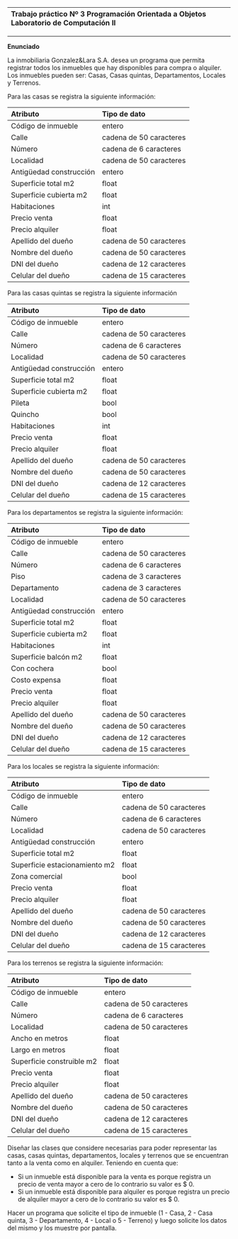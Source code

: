 

| Trabajo práctico Nº 3 Programación Orientada a Objetos Laboratorio de Computación II |  |
| :---- | :---: |

---

**Enunciado**

La inmobiliaria Gonzalez\&Lara S.A. desea un programa que permita registrar todos los inmuebles que hay disponibles para compra o alquiler.  
Los inmuebles pueden ser: Casas, Casas quintas, Departamentos, Locales y Terrenos.

Para las casas se registra la siguiente información:

| Atributo | Tipo de dato |
| :---- | :---- |
| Código de inmueble | entero |
| Calle | cadena de 50 caracteres |
| Número | cadena de 6 caracteres |
| Localidad | cadena de 50 caracteres |
| Antigüedad construcción | entero |
| Superficie total m2 | float |
| Superficie cubierta m2 | float |
| Habitaciones | int |
| Precio venta | float |
| Precio alquiler | float |
| Apellido del dueño | cadena de 50 caracteres |
| Nombre del dueño | cadena de 50 caracteres |
| DNI del dueño | cadena de 12 caracteres |
| Celular del dueño | cadena de 15 caracteres |

Para las casas quintas se registra la siguiente información

| Atributo | Tipo de dato |
| :---- | :---- |
| Código de inmueble | entero |
| Calle | cadena de 50 caracteres |
| Número | cadena de 6 caracteres |
| Localidad | cadena de 50 caracteres |
| Antigüedad construcción | entero |
| Superficie total m2 | float |
| Superficie cubierta m2 | float |
| Pileta | bool |
| Quincho | bool |
| Habitaciones | int |
| Precio venta | float |
| Precio alquiler | float |
| Apellido del dueño | cadena de 50 caracteres |
| Nombre del dueño | cadena de 50 caracteres |
| DNI del dueño | cadena de 12 caracteres |
| Celular del dueño | cadena de 15 caracteres |

Para los departamentos se registra la siguiente información:

| Atributo | Tipo de dato |
| :---- | :---- |
| Código de inmueble | entero |
| Calle | cadena de 50 caracteres |
| Número | cadena de 6 caracteres |
| Piso | cadena de 3 caracteres |
| Departamento | cadena de 3 caracteres |
| Localidad | cadena de 50 caracteres |
| Antigüedad construcción | entero |
| Superficie total m2 | float |
| Superficie cubierta m2 | float |
| Habitaciones | int |
| Superficie balcón m2 | float |
| Con cochera | bool |
| Costo expensa | float |
| Precio venta | float |
| Precio alquiler | float |
| Apellido del dueño | cadena de 50 caracteres |
| Nombre del dueño | cadena de 50 caracteres |
| DNI del dueño | cadena de 12 caracteres |
| Celular del dueño | cadena de 15 caracteres |

Para los locales se registra la siguiente información:

| Atributo | Tipo de dato |
| :---- | :---- |
| Código de inmueble | entero |
| Calle | cadena de 50 caracteres |
| Número | cadena de 6 caracteres |
| Localidad | cadena de 50 caracteres |
| Antigüedad construcción | entero |
| Superficie total m2 | float |
| Superficie estacionamiento m2 | float |
| Zona comercial | bool |
| Precio venta | float |
| Precio alquiler | float |
| Apellido del dueño | cadena de 50 caracteres |
| Nombre del dueño | cadena de 50 caracteres |
| DNI del dueño | cadena de 12 caracteres |
| Celular del dueño | cadena de 15 caracteres |

Para los terrenos se registra la siguiente información:

| Atributo | Tipo de dato |
| :---- | :---- |
| Código de inmueble | entero |
| Calle | cadena de 50 caracteres |
| Número | cadena de 6 caracteres |
| Localidad | cadena de 50 caracteres |
| Ancho en metros | float |
| Largo en metros | float |
| Superficie construible m2 | float |
| Precio venta | float |
| Precio alquiler | float |
| Apellido del dueño | cadena de 50 caracteres |
| Nombre del dueño | cadena de 50 caracteres |
| DNI del dueño | cadena de 12 caracteres |
| Celular del dueño | cadena de 15 caracteres |

Diseñar las clases que considere necesarias para poder representar las casas, casas quintas, departamentos, locales y terrenos que se encuentran tanto a la venta como en alquiler. Teniendo en cuenta que:

- Si un inmueble está disponible para la venta es porque registra un precio de venta mayor a cero de lo contrario su valor es $ 0\.  
- Si un inmueble está disponible para alquiler es porque registra un precio de alquiler mayor a cero de lo contrario su valor es $ 0\.

Hacer un programa que solicite el tipo de inmueble (1 \- Casa, 2 \- Casa quinta, 3 \- Departamento, 4 \- Local o 5 \- Terreno) y luego solicite los datos del mismo y los muestre por pantalla.  
